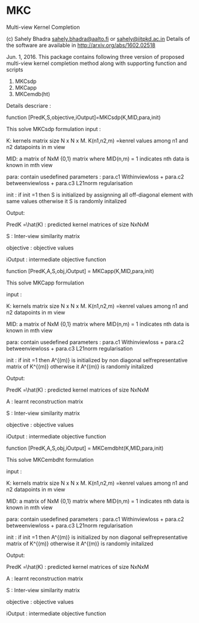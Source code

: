 # MKC
Multi-view Kernel Completion

(c) Sahely Bhadra
sahely.bhadra@aalto.fi or sahely@iitpkd.ac.in
Details of the software are available in http://arxiv.org/abs/1602.02518

Jun. 1, 2016.
This package contains  following three version of proposed multi-view kernel completion method along with supporting function and scripts

1. MKCsdp
2. MKCapp
3. MKCemdb(ht)


Details descriare :




function [PredK,S,objective,iOutput]=MKCsdp(K,MID,para,init)

This solve MKCsdp formulation 
input :

K: kernels matrix size N x N x M. K(n1,n2,m) =kenrel values among n1 and n2 datapoints in m view

MID: a matrix of NxM {0,1} matrix where MID(n,m) = 1 indicates nth data is known in mth view

para: contain usedefined parameters : para.c1 Withinviewloss + para.c2 betweenviewloss + para.c3 L21norm regularisation

init : if init =1 then S is initialized by assignning all off-diagonal element with same values
       otherwise it S is randomly initalized  

Output:

PredK =\hat(K) : predicted kernel matrices of size NxNxM

S : Inter-view similarity matrix

objective : objective values

iOutput : intermediate objective function 

function [PredK,A,S,obj,iOutput] = MKCapp(K,MID,para,init)

This solve MKCapp formulation 

input :

K: kernels matrix size N x N x M. K(n1,n2,m) =kenrel values among n1 and n2 datapoints in m view

MID: a matrix of NxM {0,1} matrix where MID(n,m) = 1 indicates nth data is known in mth view

para: contain usedefined parameters : para.c1 Withinviewloss + para.c2 betweenviewloss + para.c3 L21norm regularisation

init : if init =1 then A^{(m)} is initialized by non diagonal selfrepresentative matrix of K^{(m)}
       otherwise it A^{(m)} is randomly initalized  

Output:

PredK =\hat(K) : predicted kernel matrices of size NxNxM

A : learnt reconstruction matrix

S : Inter-view similarity matrix

objective : objective values

iOutput : intermediate objective function 

function [PredK,A,S,obj,iOutput] = MKCemdbht(K,MID,para,init)

This solve MKCembdht formulation 
 
input :

K: kernels matrix size N x N x M. K(n1,n2,m) =kenrel values among n1 and n2 datapoints in m view

MID: a matrix of NxM {0,1} matrix where MID(n,m) = 1 indicates nth data is known in mth view

para: contain usedefined parameters : para.c1 Withinviewloss + para.c2 betweenviewloss + para.c3 L21norm regularisation

init : if init =1 then A^{(m)} is initialized by non diagonal selfrepresentative matrix of K^{(m)}
       otherwise it A^{(m)} is randomly initalized  

Output:

PredK =\hat(K) : predicted kernel matrices of size NxNxM

A : learnt reconstruction matrix

S : Inter-view similarity matrix

objective : objective values

iOutput : intermediate objective function 


